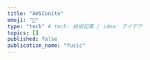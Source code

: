 ```yaml
---
title: "AWSConito"
emoji: "🦔"
type: "tech" # tech: 技術記事 / idea: アイデア
topics: []
published: false
publication_name: "fusic"
---
```

